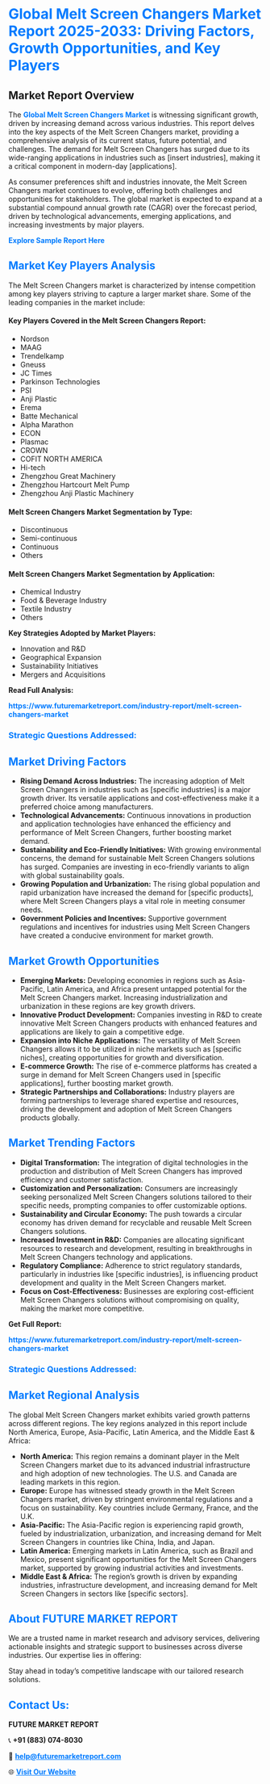 <h1 style="color: #007BFF;">Global Melt Screen Changers Market Report 2025-2033: Driving Factors, Growth Opportunities, and Key Players</h1>

<section id="overview">
<h2>Market Report Overview</h2>
<p>The <a href="https://www.futuremarketreport.com/industry-report/melt-screen-changers-market" style="color: #007BFF; text-decoration: none;"><strong>Global Melt Screen Changers Market</strong></a> is witnessing significant growth, driven by increasing demand across various industries. This report delves into the key aspects of the Melt Screen Changers market, providing a comprehensive analysis of its current status, future potential, and challenges. The demand for Melt Screen Changers has surged due to its wide-ranging applications in industries such as [insert industries], making it a critical component in modern-day [applications].</p>
<p>As consumer preferences shift and industries innovate, the Melt Screen Changers market continues to evolve, offering both challenges and opportunities for stakeholders. The global market is expected to expand at a substantial compound annual growth rate (CAGR) over the forecast period, driven by technological advancements, emerging applications, and increasing investments by major players.</p>
</section>

<section id="overview">
<p><a href="https://www.futuremarketreport.com/request-sample/reportId=53467" style="color: #007BFF; text-decoration: none;"><strong>Explore Sample Report Here</strong></a></p>
</section>

<section id="key-players">
<h2 style="color: #007BFF;">Market Key Players Analysis</h2>
<p>The Melt Screen Changers market is characterized by intense competition among key players striving to capture a larger market share. Some of the leading companies in the market include:</p>
<h4>Key Players Covered in the Melt Screen Changers Report:</h4>
<ul><li>Nordson</li><li>MAAG</li><li>Trendelkamp</li><li>Gneuss</li><li>JC Times</li><li>Parkinson Technologies</li><li>PSI</li><li>Anji Plastic</li><li>Erema</li><li>Batte Mechanical</li><li>Alpha Marathon</li><li>ECON</li><li>Plasmac</li><li>CROWN</li><li>COFIT NORTH AMERICA</li><li>Hi-tech</li><li>Zhengzhou Great Machinery</li><li>Zhengzhou Hartcourt Melt Pump</li><li>Zhengzhou Anji Plastic Machinery</li></ul>
<h4>Melt Screen Changers Market Segmentation by Type:</h4>
<ul><li>Discontinuous</li><li>Semi-continuous</li><li>Continuous</li><li>Others</li></ul>

<h4>Melt Screen Changers Market Segmentation by Application:</h4>
<ul><li>Chemical Industry</li><li>Food &amp; Beverage Industry</li><li>Textile Industry</li><li>Others</li></ul>
<p><strong>Key Strategies Adopted by Market Players:</strong></p>
<ul>
<li>Innovation and R&D</li>
<li>Geographical Expansion</li>
<li>Sustainability Initiatives</li>
<li>Mergers and Acquisitions</li>
</ul>
</section>

<section>
<p><strong>Read Full Analysis: </strong></p><a href="https://www.futuremarketreport.com/industry-report/melt-screen-changers-market" style="color: #007BFF; text-decoration: none;"><strong>https://www.futuremarketreport.com/industry-report/melt-screen-changers-market</strong></a>
<h3 style="color: #007BFF;">Strategic Questions Addressed:</h3>
</section>

<section id="driving-factors">
<h2 style="color: #007BFF;">Market Driving Factors</h2>
<ul>
<li><strong>Rising Demand Across Industries:</strong> The increasing adoption of Melt Screen Changers in industries such as [specific industries] is a major growth driver. Its versatile applications and cost-effectiveness make it a preferred choice among manufacturers.</li>
<li><strong>Technological Advancements:</strong> Continuous innovations in production and application technologies have enhanced the efficiency and performance of Melt Screen Changers, further boosting market demand.</li>
<li><strong>Sustainability and Eco-Friendly Initiatives:</strong> With growing environmental concerns, the demand for sustainable Melt Screen Changers solutions has surged. Companies are investing in eco-friendly variants to align with global sustainability goals.</li>
<li><strong>Growing Population and Urbanization:</strong> The rising global population and rapid urbanization have increased the demand for [specific products], where Melt Screen Changers plays a vital role in meeting consumer needs.</li>
<li><strong>Government Policies and Incentives:</strong> Supportive government regulations and incentives for industries using Melt Screen Changers have created a conducive environment for market growth.</li>
</ul>
</section>

<section id="growth-opportunities">
<h2 style="color: #007BFF;">Market Growth Opportunities</h2>
<ul>
<li><strong>Emerging Markets:</strong> Developing economies in regions such as Asia-Pacific, Latin America, and Africa present untapped potential for the Melt Screen Changers market. Increasing industrialization and urbanization in these regions are key growth drivers.</li>
<li><strong>Innovative Product Development:</strong> Companies investing in R&D to create innovative Melt Screen Changers products with enhanced features and applications are likely to gain a competitive edge.</li>
<li><strong>Expansion into Niche Applications:</strong> The versatility of Melt Screen Changers allows it to be utilized in niche markets such as [specific niches], creating opportunities for growth and diversification.</li>
<li><strong>E-commerce Growth:</strong> The rise of e-commerce platforms has created a surge in demand for Melt Screen Changers used in [specific applications], further boosting market growth.</li>
<li><strong>Strategic Partnerships and Collaborations:</strong> Industry players are forming partnerships to leverage shared expertise and resources, driving the development and adoption of Melt Screen Changers products globally.</li>
</ul>
</section>

<section id="trending-factors">
<h2 style="color: #007BFF;">Market Trending Factors</h2>
<ul>
<li><strong>Digital Transformation:</strong> The integration of digital technologies in the production and distribution of Melt Screen Changers has improved efficiency and customer satisfaction.</li>
<li><strong>Customization and Personalization:</strong> Consumers are increasingly seeking personalized Melt Screen Changers solutions tailored to their specific needs, prompting companies to offer customizable options.</li>
<li><strong>Sustainability and Circular Economy:</strong> The push towards a circular economy has driven demand for recyclable and reusable Melt Screen Changers solutions.</li>
<li><strong>Increased Investment in R&D:</strong> Companies are allocating significant resources to research and development, resulting in breakthroughs in Melt Screen Changers technology and applications.</li>
<li><strong>Regulatory Compliance:</strong> Adherence to strict regulatory standards, particularly in industries like [specific industries], is influencing product development and quality in the Melt Screen Changers market.</li>
<li><strong>Focus on Cost-Effectiveness:</strong> Businesses are exploring cost-efficient Melt Screen Changers solutions without compromising on quality, making the market more competitive.</li>
</ul>
</section>

<section>
<p><strong>Get Full Report: </strong></p><a href="https://www.futuremarketreport.com/industry-report/melt-screen-changers-market" style="color: #007BFF; text-decoration: none;"><strong>https://www.futuremarketreport.com/industry-report/melt-screen-changers-market</strong></a>
<h3 style="color: #007BFF;">Strategic Questions Addressed:</h3>
</section>


<section id="regional-analysis">
<h2 style="color: #007BFF;">Market Regional Analysis</h2>
<p>The global Melt Screen Changers market exhibits varied growth patterns across different regions. The key regions analyzed in this report include North America, Europe, Asia-Pacific, Latin America, and the Middle East & Africa:</p>
<ul>
<li><strong>North America:</strong> This region remains a dominant player in the Melt Screen Changers market due to its advanced industrial infrastructure and high adoption of new technologies. The U.S. and Canada are leading markets in this region.</li>
<li><strong>Europe:</strong> Europe has witnessed steady growth in the Melt Screen Changers market, driven by stringent environmental regulations and a focus on sustainability. Key countries include Germany, France, and the U.K.</li>
<li><strong>Asia-Pacific:</strong> The Asia-Pacific region is experiencing rapid growth, fueled by industrialization, urbanization, and increasing demand for Melt Screen Changers in countries like China, India, and Japan.</li>
<li><strong>Latin America:</strong> Emerging markets in Latin America, such as Brazil and Mexico, present significant opportunities for the Melt Screen Changers market, supported by growing industrial activities and investments.</li>
<li><strong>Middle East & Africa:</strong> The region’s growth is driven by expanding industries, infrastructure development, and increasing demand for Melt Screen Changers in sectors like [specific sectors].</li>
</ul>
</section>

<footer>
<h2 style="color: #007BFF;">About FUTURE MARKET REPORT</h2>
<p>We are a trusted name in market research and advisory services, delivering actionable insights and strategic support to businesses across diverse industries. Our expertise lies in offering:</p>

<p>Stay ahead in today’s competitive landscape with our tailored research solutions.</p>

<h2 style="color: #007BFF;">Contact Us:</h2>
<p><strong>FUTURE MARKET REPORT</strong></p>
<p>📞 <strong>+91 (883) 074-8030</strong></p>
<p>📧 <strong><a href="mailto:help@futuremarketreport.com" style="color: #007BFF;">help@futuremarketreport.com</a></strong></p>
<p>🌐 <strong><a href="https://www.futuremarketreport.com/" style="color: #007BFF;">Visit Our Website</a></strong></p>
</footer>